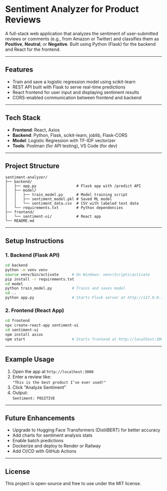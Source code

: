 # Sentiment Analyzer for Product Reviews

A full-stack web application that analyzes the sentiment of user-submitted reviews or comments (e.g., from Amazon or Twitter) and classifies them as **Positive**, **Neutral**, or **Negative**. Built using Python (Flask) for the backend and React for the frontend.

---

## Features

- Train and save a logistic regression model using scikit-learn
- REST API built with Flask to serve real-time predictions
- React frontend for user input and displaying sentiment results
- CORS-enabled communication between frontend and backend

---

## Tech Stack

- **Frontend**: React, Axios
- **Backend**: Python, Flask, scikit-learn, joblib, Flask-CORS
- **Model**: Logistic Regression with TF-IDF vectorizer
- **Tools**: Postman (for API testing), VS Code (for dev)

---

## Project Structure

```
sentiment-analyzer/
├── backend/
│   ├── app.py                  # Flask app with /predict API
│   ├── model/
│   │   ├── train_model.py      # Model training script
│   │   ├── sentiment_model.pkl # Saved ML model
│   │   └── sentiment_data.csv  # CSV with labeled text data
│   └── requirements.txt        # Python dependencies
├── frontend/
│   └── sentiment-ui/           # React app
└── README.md
```

---

## Setup Instructions

### 1. Backend (Flask API)

```bash
cd backend
python -m venv venv
source venv/bin/activate      # On Windows: venv\Scripts\activate
pip install -r requirements.txt
cd model
python train_model.py         # Trains and saves model
cd ..
python app.py                 # Starts Flask server at http://127.0.0.1:5000
```

### 2. Frontend (React App)

```bash
cd frontend
npx create-react-app sentiment-ui
cd sentiment-ui
npm install axios
npm start                     # Starts frontend at http://localhost:3000
```

---

## Example Usage

1. Open the app at `http://localhost:3000`
2. Enter a review like:  
   `"This is the best product I’ve ever used!"`
3. Click "Analyze Sentiment"
4. Output:  
   `Sentiment: POSITIVE`

---

## Future Enhancements

- Upgrade to Hugging Face Transformers (DistilBERT) for better accuracy
- Add charts for sentiment analysis stats
- Enable batch predictions
- Dockerize and deploy to Render or Railway
- Add CI/CD with GitHub Actions

---

## License

This project is open-source and free to use under the MIT license.

